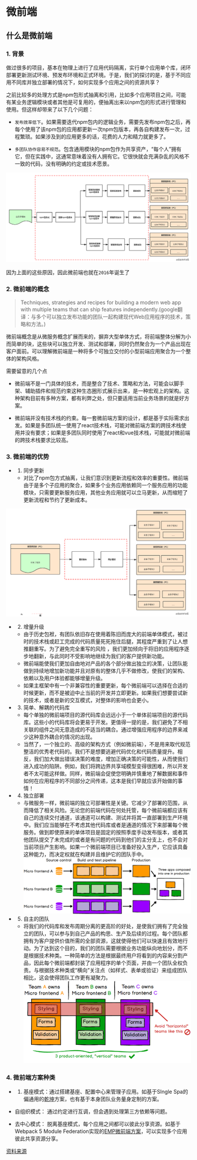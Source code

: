 # 微前端

## 什么是微前端

### 1. 背景

做过很多的项目，基本在物理上进行了应用代码隔离，实行单个应用单个库，闭环部署更新测试环境、预发布环境和正式环境。于是，我们的探讨的是，基于不同应用不同库并独立部署的情况下，如何实现多个应用之间的资源共享？

之前比较多的处理方式是npm包形式抽离和引用，比如多个应用项目之间，可能有某业务逻辑模块或者其他是可复用的，便抽离出来以npm包的形式进行管理和使用。但这样却带来了以下几个问题：

* `发布效率低下`。如果需要迭代npm包内的逻辑业务，需要先发布npm包之后，再每个使用了该npm包的应用都更新一次npm包版本，再各自构建发布一次，过程繁琐。如果涉及到的应用更多的话，花费的人力和精力就更多了。

* `多团队协作容易不规范`。包含通用模块的npm包作为共享资产，“每个人”拥有它，但在实践中，这通常意味着没有人拥有它。它很快就会充满杂乱的风格不一致的代码，没有明确的约定或技术愿景。

![图解](../../.vuepress/public/img/fe.png)

因为上面的这些原因，因此微前端也就在`2016`年诞生了

### 2. 微前端的概念

> Techniques, strategies and recipes for building a modern web app with multiple teams that can ship features independently.(google翻译：与多个可以独立发布功能的团队一起构建现代Web应用程序的技术，策略和方法。)

微前端概念是从微服务概念扩展而来的，摒弃大型单体方式，将前端整体分解为小而简单的块，这些块可以独立开发、测试和部署，同时仍然聚合为一个产品出现在客户面前。可以理解微前端是一种将多个可独立交付的小型前端应用聚合为一个整体的架构风格。

需要留意的几个点

* 微前端不是一门具体的技术，而是整合了技术、策略和方法，可能会以脚手架、辅助插件和规范约束这种生态圈形式展示出来，是一种宏观上的架构。这种架构目前有多种方案，都有利弊之处，但只要适用当前业务场景的就是好方案。

* 微前端并没有技术栈的约束。每一套微前端方案的设计，都是基于实际需求出发。如果是多团队统一使用了react技术栈，可能对微前端方案的跨技术栈使用并没有要求；如果是多团队同时使用了react和vue技术栈，可能就对微前端的跨技术栈要求比较高。

### 3. 微前端的优势

* 1. 同步更新
  - 对比了npm包方式抽离，让我们意识到更新流程和效率的重要性。微前端由于是多个子应用的聚合，如果多个业务应用依赖同一个服务应用的功能模块，只需要更新服务应用，其他业务应用就可以立马更新，从而缩短了更新流程和节约了更新成本。

![图解](../../.vuepress/public/img/microfe.png)

* 2. 增量升级
  - 由于历史包袱，有团队依旧存在使用着陈旧而庞大的前端单体模式，被过时的技术栈或赶工完成的代码质量死死拖住后腿，其程度严重到了让人想推翻重写。为了避免完全重写的风险 ，我们更加倾向于将旧的应用程序逐步地翻新，与此同时不受影响地继续为我们的客户提供新功能。
  - 微前端能使我们更加自由地对产品的各个部分做出独立的决策，让团队能做到持续地增加新功能并且对原有的整体几乎不做修改，使我们的架构、依赖以及用户体验都能够增量升级。
  - 如果主框架中有一个非兼容性的重要更新，每个微前端可以选择在合适的时候更新，而不是被迫中止当前的开发并立即更新。如果我们想要尝试新的技术，或者是新的交互模式，对整体的影响也会更小。

* 3. 简单、解耦的代码库
  - 每个单独的微前端项目的源代码库会远远小于一个单体前端项目的源代码库。这些小的代码库将会更易于开发。更值得一提的是，我们避免了不相关联的组件之间无意造成的不适当的耦合。通过增强应用程序的边界来减少这种意外耦合的情况的出现。
  - 当然了，一个独立的、高级的架构方式（例如微前端），不是用来取代规范整洁的优秀老代码的。我们不是想要逃避代码优化和代码质量提升。相反，我们加大做出错误决策的难度，增加正确决策的可能性，从而使我们进入成功的陷阱。例如，我们将跨边界共享域模型变得很困难，所以开发者不太可能这样做。同样，微前端会促使您明确并慎重地了解数据和事件如何在应用程序的不同部分之间传递，这本是我们早就应该开始做的事情！
* 4. 独立部署
  - 与微服务一样，微前端的独立可部署性是关键。它减少了部署的范围，从而降低了相关风险。无论您的前端代码在何处托管，每个微前端都应该有自己的连续交付通道，该通道可以构建、测试并将其一直部署到生产环境中。我们应当能够在不考虑其他代码库或者是通道的情况下来部署每个微服务。做到即使原来的单体项目是固定的按照季度手动发布版本，或者其他团队提交了未完成的或者是有问题的代码到他们的主分支上，也不会对当前项目产生影响。如果一个微前端项目已准备好投入生产，它应该具备这种能力，而决定权就在构建并且维护它的团队手中。
![图解](../../.vuepress/public/img/deploy.png)
* 5. 自主的团队
  - 将我们的代码库和发布周期分离的更高阶的好处，是使我们拥有了完全独立的团队，可以参与到自己产品的构思、生产及后续的过程。每个团队都拥有为客户提供价值所需的全部资源，这就使得他们可以快速且有效地行动。为了达到这个目的，我们的团队需要根据业务功能纵向地划分，而不是根据技术种类。一种简单的方法是根据最终用户将看到的内容来分割产品，因此每个微前端都封装了应用程序的单个页面，并由一个团队全权负责。与根据技术种类或“横向”关注点（如样式、表单或验证）来组成团队相比，这会使得团队工作更有凝聚力。
![图解](../../.vuepress/public/img/auto.png)

### 4. 微前端方案种类

* 1. 基座模式：通过搭建基座、配置中心来管理子应用。如基于SIngle Spa的偏通用的[乾坤](https://qiankun.umijs.org/zh/guide)方案，也有基于本身团队业务量身定制的方案。

* 自组织模式： 通过约定进行互调，但会遇到处理第三方依赖等问题。

* 去中心模式： 脱离基座模式，每个应用之间都可以彼此分享资源。如基于Webpack 5 Module Federation实现的[EMP微前端方案](https://github.com/efoxTeam/emp/blob/main/README-zh_CN.md)，可以实现多个应用彼此共享资源分享。

[资料来源](https://github.com/efoxTeam/emp/wiki/%E3%80%8A%E4%BB%80%E4%B9%88%E6%98%AF%E5%BE%AE%E5%89%8D%E7%AB%AF%E3%80%8B)



<gitask />
